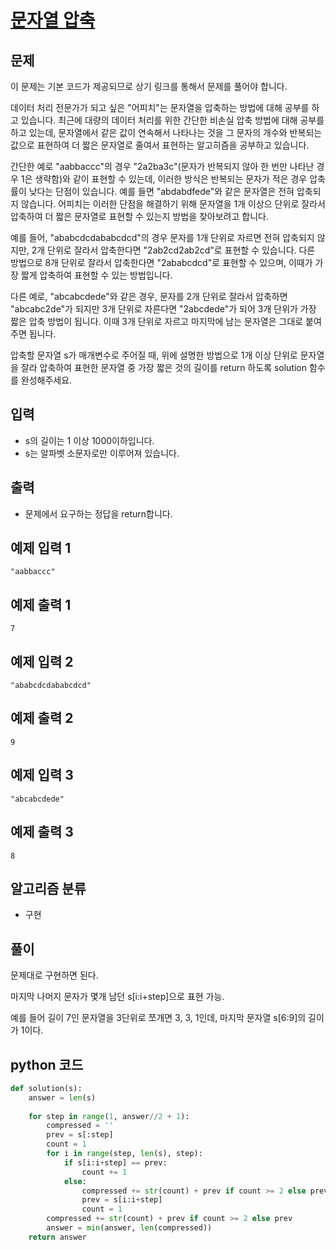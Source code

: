 # [문자열 압축](https://programmers.co.kr/learn/courses/30/lessons/60057)

## 문제

이 문제는 기본 코드가 제공되므로 상기 링크를 통해서 문제를 풀어야 합니다.

데이터 처리 전문가가 되고 싶은 "어피치"는 문자열을 압축하는 방법에 대해 공부를 하고 있습니다. 최근에 대량의 데이터 처리를 위한 간단한 비손실 압축 방법에 대해 공부를 하고 있는데, 문자열에서 같은 값이 연속해서 나타나는 것을 그 문자의 개수와 반복되는 값으로 표현하여 더 짧은 문자열로 줄여서 표현하는 알고히즘을 공부하고 있습니다.

간단한 예로 "aabbaccc"의 경우 "2a2ba3c"(문자가 반복되지 않아 한 번만 나타난 경우 1은 생략함)와 같이 표현할 수 있는데, 이러한 방식은 반복되는 문자가 적은 경우 압축률이 낮다는 단점이 있습니다. 예를 들면 "abdabdfede"와 같은 문자열은 전혀 압축되지 않습니다. 어피치는 이러한 단점을 해결하기 위해 문자열을 1개 이상으 단위로 잘라서 압축하여 더 짧은 문자열로 표현할 수 있는지 방법을 찾아보려고 합니다.

예를 들어, "ababcdcdababcdcd"의 경우 문자를 1개 단위로 자르면 전혀 압축되지 않지만, 2개 단위로 잘라서 압축한다면 "2ab2cd2ab2cd"로 표현할 수 있습니다. 다른 방법으로 8개 단위로 잘라서 압축한다면 "2ababcdcd"로 표현할 수 있으며, 이때가 가장 짧게 압축하여 표현할 수 있는 방법입니다.

다른 예로, "abcabcdede"와 같은 경우, 문자를 2개 단위로 잘라서 압축하면 "abcabc2de"가 되지만 3개 단위로 자른다면 "2abcdede"가 되어 3개 단위가 가장 짧은 압축 방법이 됩니다. 이때 3개 단위로 자르고 마지막에 남는 문자열은 그대로 붙여주면 됩니다.

압축할 문자열 s가 매개변수로 주어질 때, 위에 설명한 방법으로 1개 이상 단위로 문자열을 잘라 압축하여 표현한 문자열 중 가장 짧은 것의 길이를 return 하도록 solution 함수를 완성해주세요.

## 입력

- s의 길이는 1 이상 1000이하입니다.
- s는 알파벳 소문자로만 이루어져 있습니다.

## 출력

- 문제에서 요구하는 정답을 return합니다.

## 예제 입력 1

    "aabbaccc"

## 예제 출력 1

    7

## 예제 입력 2

    "ababcdcdababcdcd"

## 예제 출력 2

    9

## 예제 입력 3

    "abcabcdede"

## 예제 출력 3

    8

## 알고리즘 분류

- 구현

## 풀이

문제대로 구현하면 된다.

마지막 나머지 문자가 몇개 남던 s[i:i+step]으로 표현 가능.

예를 들어 길이 7인 문자열을 3단위로 쪼개면 3, 3, 1인데, 마지막 문자열 s[6:9]의 길이가 1이다.

## python 코드

```python
def solution(s):
    answer = len(s)
    
    for step in range(1, answer//2 + 1):
        compressed = ''
        prev = s[:step]
        count = 1
        for i in range(step, len(s), step):
            if s[i:i+step] == prev:
                count += 1
            else:
                compressed += str(count) + prev if count >= 2 else prev
                prev = s[i:i+step]
                count = 1
        compressed += str(count) + prev if count >= 2 else prev
        answer = min(answer, len(compressed))
    return answer
```